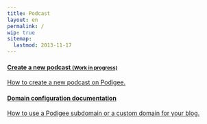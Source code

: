 ```yaml
---
title: Podcast
layout: en
permalink: /
wip: true
sitemap:
  lastmod: 2013-11-17
---
```


<div class="list-group">
  <a href="/guides/podcasts/new-podcast/" class="list-group-item" title="Go to New Podcast documentation">
    <h4 class="list-group-item-heading">Create a new podcast <small>(Work in progress)</small></h4>
    <p class="list-group-item-text">How to create a new podcast on Podigee.</p>
  </a>

  <a href="/guides/podcasts/domains/" class="list-group-item" title="Go to Domain configuration documentation">
    <h4 class="list-group-item-heading">Domain configuration documentation</h4>
    <p class="list-group-item-text">How to use a Podigee subdomain or a custom domain for your blog.</p>
  </a>
</div>
